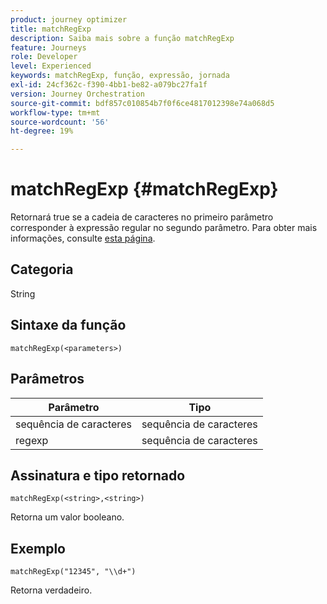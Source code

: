```yaml
---
product: journey optimizer
title: matchRegExp
description: Saiba mais sobre a função matchRegExp
feature: Journeys
role: Developer
level: Experienced
keywords: matchRegExp, função, expressão, jornada
exl-id: 24cf362c-f390-4bb1-be82-a079bc27fa1f
version: Journey Orchestration
source-git-commit: bdf857c010854b7f0f6ce4817012398e74a068d5
workflow-type: tm+mt
source-wordcount: '56'
ht-degree: 19%

---
```


# matchRegExp {#matchRegExp}

Retornará true se a cadeia de caracteres no primeiro parâmetro corresponder à expressão regular no segundo parâmetro. Para obter mais informações, consulte [esta página](https://docs.oracle.com/javase/7/docs/api/java/util/regex/Pattern.html).

## Categoria

String

## Sintaxe da função

`matchRegExp(<parameters>)`

## Parâmetros

| Parâmetro | Tipo |
|--- |--- |
| sequência de caracteres | sequência de caracteres |
| regexp | sequência de caracteres |

## Assinatura e tipo retornado

`matchRegExp(<string>,<string>)`

Retorna um valor booleano.

## Exemplo

`matchRegExp("12345", "\\d+")`

Retorna verdadeiro.
